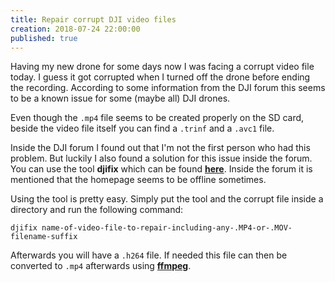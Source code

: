 ```yaml
---
title: Repair corrupt DJI video files
creation: 2018-07-24 22:00:00
published: true
---
```


Having my new drone for some days now I was facing a corrupt video file today. I guess it got corrupted when I turned off the drone before ending the recording. According to some information from the DJI forum this seems to be a known issue for some (maybe all) DJI drones.

Even though the `.mp4` file seems to be created properly on the SD card, beside the video file itself you can find a `.trinf` and a `.avc1` file.

Inside the DJI forum I found out that I'm not the first person who had this problem. But luckily I also found a solution for this issue inside the forum. You can use the tool __djifix__ which can be found [__here__](http://djifix.live555.com/). Inside the forum it is mentioned that the homepage seems to be offline sometimes.

Using the tool is pretty easy. Simply put the tool and the corrupt file inside a directory and run the following command:

    djifix name-of-video-file-to-repair-including-any-.MP4-or-.MOV-filename-suffix

Afterwards you will have a `.h264` file. If needed this file can then be converted to `.mp4` afterwards using [__ffmpeg__](https://www.ffmpeg.org/download.html).